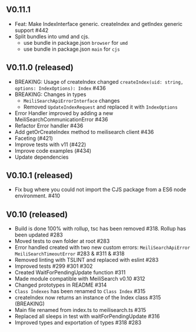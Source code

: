## V0.11.1
- Feat: Make IndexInterface generic. createIndex and getIndex generic support #442
- Split bundles into umd and cjs.
  - use bundle in package.json `browser` for `umd`
  - use bundle in package.json `main` for `cjs`

## V0.11.0 (released)

- BREAKING: Usage of createIndex changed `createIndex(uid: string, options: IndexOptions): Index` #436
- BREAKING: Changes in types
  - `MeiliSearchApiErrorInterface` changes
  - Removed `UpdateIndexRequest` and replaced it with `IndexOptions`
- Error Handler improved by adding a new MeiliSearchCommunicationError #436
- Refactor Error handler #436
- Add getOrCreateIndex method to meilisearch client #436
- Faceting (#421)
- Improve tests with v11 (#422)
- Improve code examples (#434)
- Update dependencies

## V0.10.1 (released)

- Fix bug where you could not import the CJS package from a ES6 node environment. #410

## V0.10 (released)

- Build is done 100% with rollup, tsc has been removed #318. Rollup has been updated #283
- Moved tests to own folder at root #283
- Error handled created with two new custom errors: `MeiliSearchApiError` `MeiliSearchTimeoutError` #283 & #311 & #318
- Removed linting with TSLINT and replaced with eslint #283
- Improved tests #299 #301 #302
- Created WaitForPendingUpdate function #311
- Made module compatible with MeiliSearch v0.10 #312
- Changed prototypes in README #314
- `Class Indexes` has been renamed to `Class Index` #315
- createIndex now returns an instance of the Index class #315 (BREAKING)
- Main file renamed from index.ts to meilisearch.ts #315
- Replaced all sleeps in test with waitForPendingUpdate #316
- Improved types and exportation of types #318 #283
